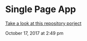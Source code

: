 # Single Page App

[Take a look at this repository porject](https://jnosornov.github.io/devTestApp/)

October 17, 2017 at 2:49 pm
